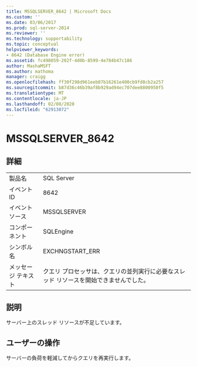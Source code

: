 ```yaml
---
title: MSSQLSERVER_8642 | Microsoft Docs
ms.custom: ''
ms.date: 03/06/2017
ms.prod: sql-server-2014
ms.reviewer: ''
ms.technology: supportability
ms.topic: conceptual
helpviewer_keywords:
- 8642 (Database Engine error)
ms.assetid: fc498059-202f-4d0b-8599-4e784b47c186
author: MashaMSFT
ms.author: mathoma
manager: craigg
ms.openlocfilehash: ff30f298d961eeb07b16261e400cb9fd8cb2a257
ms.sourcegitcommit: b87d36c46b39af8b929ad94ec707dee8800950f5
ms.translationtype: MT
ms.contentlocale: ja-JP
ms.lasthandoff: 02/08/2020
ms.locfileid: "62913072"
---
```

# <a name="mssqlserver_8642"></a>MSSQLSERVER_8642
    
## <a name="details"></a>詳細  
  
|||  
|-|-|  
|製品名|SQL Server|  
|イベント ID|8642|  
|イベント ソース|MSSQLSERVER|  
|コンポーネント|SQLEngine|  
|シンボル名|EXCHNGSTART_ERR|  
|メッセージ テキスト|クエリ プロセッサは、クエリの並列実行に必要なスレッド リソースを開始できませんでした。|  
  
## <a name="explanation"></a>説明  
 サーバー上のスレッド リソースが不足しています。  
  
## <a name="user-action"></a>ユーザーの操作  
 サーバーの負荷を軽減してからクエリを再実行します。  
  
  
